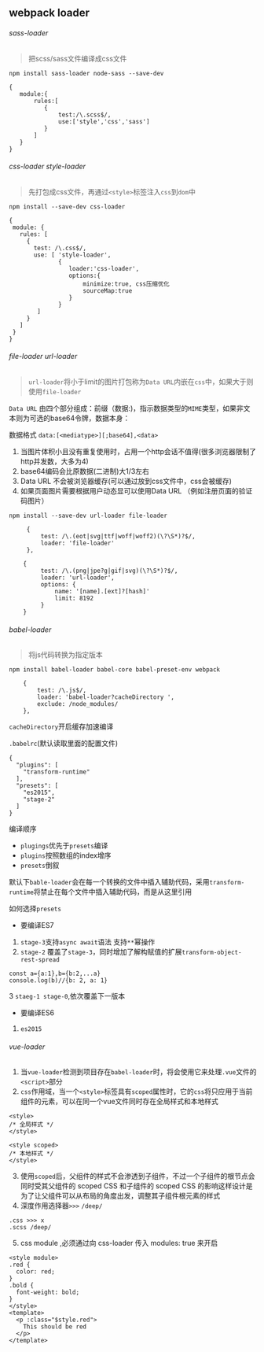 ## webpack loader

###### sass-loader
> 把scss/sass文件编译成css文件

 `npm install sass-loader node-sass --save-dev`

 ```
{
    module:{
        rules:[
           {
               test:/\.scss$/,
               use:['style','css','sass']
           }
        ]
    }
}
```

###### css-loader style-loader
> 先打包成css文件，再通过`<style>`标签注入`css`到`dom`中

 `npm install --save-dev css-loader`

 ```
 {
  module: {
    rules: [
      {
        test: /\.css$/,
        use: [ 'style-loader',
               {
                  loader:'css-loader',
                  options:{
                      minimize:true, css压缩优化
                      sourceMap:true
                  }
               }
         ]
      }
    ]
  }
}
```

###### file-loader url-loader
> `url-loader`将小于limit的图片打包称为`Data URL`内嵌在`css`中，如果大于则使用`file-loader`


`Data URL` 由四个部分组成：前缀（数据:)，指示数据类型的`MIME`类型，如果非文本则为可选的base64令牌，数据本身：

数据格式 `data:[<mediatype>][;base64],<data>`


1. 当图片体积小且没有重复使用时，占用一个http会话不值得(很多浏览器限制了http并发数，大多为4)
2. base64编码会比原数据(二进制)大1/3左右
3. Data URL 不会被浏览器缓存(可以通过放到css文件中，css会被缓存)
4. 如果页面图片需要根据用户动态显可以使用Data URL （例如注册页面的验证码图片）

`npm install --save-dev url-loader file-loader`

```
     {
         test: /\.(eot|svg|ttf|woff|woff2)(\?\S*)?$/,
         loader: 'file-loader'
     },

    {
         test: /\.(png|jpe?g|gif|svg)(\?\S*)?$/,
         loader: 'url-loader',
         options: {
             name: '[name].[ext]?[hash]'
             limit: 8192
         }
    }
```


###### babel-loader
>将js代码转换为指定版本

`npm install babel-loader babel-core babel-preset-env webpack`

```
    {
        test: /\.js$/,
        loader: 'babel-loader?cacheDirectory ',
        exclude: /node_modules/
    },
```
`cacheDirectory`开启缓存加速编译


`.babelrc`(默认读取里面的配置文件)
```
{
  "plugins": [
    "transform-runtime"
  ],
  "presets": [
    "es2015",
    "stage-2"
  ]
}
```
编译顺序
* `plugings`优先于`presets`编译
* `plugins`按照数组的index增序
* `presets`倒叙


默认下`bable-loader`会在每一个转换的文件中插入辅助代码，采用`transform-runtime`将禁止在每个文件中插入辅助代码，而是从这里引用

如何选择`presets`
* 要编译ES7
 1. `stage-3`支持`async await`语法 支持`**`幂操作
 2. `stage-2` 覆盖了`stage-3`，同时增加了解构赋值的扩展`transform-object-rest-spread`
 ```
 const a={a:1},b={b:2,...a}
 console.log(b)//{b: 2, a: 1}
 ```
 3 `staeg-1 stage-0`,依次覆盖下一版本

 * 要编译ES6
 1. `es2015`


###### vue-loader

1. 当`vue-loader`检测到项目存在`babel-loader`时，将会使用它来处理`.vue`文件的`<script>`部分
2. `css`作用域，当一个`<style>`标签具有`scoped`属性时，它的`css`将只应用于当前组件的元素，可以在同一个vue文件同时存在全局样式和本地样式
```
<style>
/* 全局样式 */
</style>

<style scoped>
/* 本地样式 */
</style>
```
3. 使用`scoped`后，父组件的样式不会渗透到子组件，不过一个子组件的根节点会同时受其父组件的 scoped CSS 和子组件的 scoped CSS 的影响这样设计是为了让父组件可以从布局的角度出发，调整其子组件根元素的样式
4. 深度作用选择器`>>>` `/deep/`
```
.css >>> x
.scss /deep/
```
5. css module ,必须通过向 css-loader 传入 modules: true 来开启
```
<style module>
.red {
  color: red;
}
.bold {
  font-weight: bold;
}
</style>
<template>
  <p :class="$style.red">
    This should be red
  </p>
</template>
```